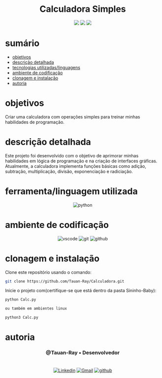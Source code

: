 <h1 align="center">Calculadora Simples</h1>


<p align="center">
  <image
  src="https://img.shields.io/github/languages/count/Tauan-Ray/Calculadora"
  />
  <image
  src="https://img.shields.io/github/languages/top/Tauan-Ray/Calculadora"
  />
  <image
  src="https://img.shields.io/github/last-commit/Tauan-Ray/Calculadora"
  />
</p>

# sumário 

- [objetivos](#id01)
- [descrição detalhada](#id01.01)
- [tecnologias utilizadas/linguagens](#id02)
- [ambiente de codificação](#id03)
- [clonagem e instalação](#id04)
- [autoria](#id05)



# objetivos <a name="id01"></a>


Criar uma calculadora com operações simples para treinar minhas habilidades de programação.



# descrição detalhada <a name="id01.01"></a>


Este projeto foi desenvolvido com o objetivo de aprimorar minhas habilidades em lógica de programação e na criação de interfaces gráficas. Atualmente, a calculadora implementa funções básicas como adição, subtração, multiplicação, divisão, exponenciação e radiciação.



# ferramenta/linguagem utilizada <a name="id02"></a>

<div  align='center'> 
  
![python](https://img.shields.io/badge/Python-3776AB?style=for-the-badge&logo=python&logoColor=white)
</div>

# ambiente de codificação <a name="id03"></a>

<div  align='center'> 

![vscode](https://img.shields.io/badge/VSCode-0D1117?style=for-the-badge&logo=visual%20studio%20code&logoColor=blue)
![git](https://img.shields.io/badge/GIT-0D1117?style=for-the-badge&logo=git&logoColor=red)
![github](https://img.shields.io/badge/Github-0D1117?style=for-the-badge&logo=github&logoColor=fff)
</div>


# clonagem e instalação <a name="id04"></a>

Clone este repositório usando o comando:

```bash
git clone https://github.com/Tauan-Ray/Calculadora.git
```

Inicie o projeto com(certifique-se que está dentro da pasta Sininho-Baby):

```bash
python Calc.py

ou também em ambientes linux

python3 Calc.py
```
# autoria <a name="id05"></a>


<h3 align='center'> @Tauan-Ray • Desenvolvedor
 </h3>

#

<div  align='center'>

[![Linkedin](https://img.shields.io/badge/LinkedIn-0D1117?style=for-the-badge&logo=linkedin&logoColor=blue)](https://www.linkedin.com/in/tauan-ray-castro-venuto/)
<a href = "mailto:tauanray995@gmail.com">
![Gmail](https://img.shields.io/badge/Gmail-0D1117?style=for-the-badge&logo=gmail&logoColor=red)</a>
[![github](https://img.shields.io/badge/Github-0D1117?style=for-the-badge&logo=github&logoColor=fff)](https://www.github.com/Tauan-Ray)
</div>
